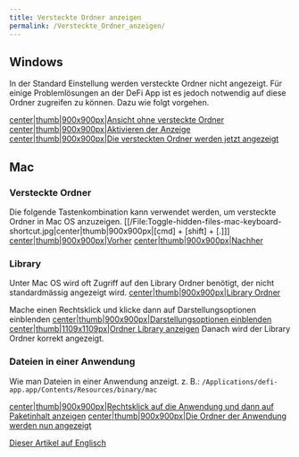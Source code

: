 ```yaml
---
title: Versteckte Ordner anzeigen
permalink: /Versteckte_Ordner_anzeigen/
---
```


## Windows

In der Standard Einstellung werden versteckte Ordner nicht angezeigt.
Für einige Problemlösungen an der DeFi App ist es jedoch notwendig auf
diese Ordner zugreifen zu können. Dazu wie folgt vorgehen.

[center\|thumb\|900x900px\|Ansicht ohne versteckte
Ordner](/File:Bildschirmfoto_2021-03-12_um_08.06.20.png "wikilink")
[center\|thumb\|900x900px\|Aktivieren der
Anzeige](/File:Bildschirmfoto_2021-03-12_um_08.06.38.png "wikilink")
[center\|thumb\|900x900px\|Die versteckten Ordner werden jetzt
angezeigt](/File:Bildschirmfoto_2021-03-12_um_08.06.47.png "wikilink")

## Mac

### Versteckte Ordner

Die folgende Tastenkombination kann verwendet werden, um versteckte
Ordner in Mac OS anzuzeigen.
\[\[/File:Toggle-hidden-files-mac-keyboard-shortcut.jpg\|center\|thumb\|900x900px\|\[cmd\] +
\[shift\] + \[.\]\]\]
[center\|thumb\|900x900px\|Vorher](/File:Bildschirmfoto_2021-03-13_um_00.28.50.png "wikilink")
[center\|thumb\|900x900px\|Nachher](/File:Bildschirmfoto_2021-03-13_um_00.29.27.png "wikilink")

### Library

Unter Mac OS wird oft Zugriff auf den Library Ordner benötigt, der nicht
standardmässig angezeigt wird. [center\|thumb\|900x900px\|Library
Ordner](/File:Bildschirmfoto_2021-03-12_um_08.24.15.png "wikilink")

Mache einen Rechtsklick und klicke dann auf Darstellungsoptionen
einblenden [center\|thumb\|900x900px\|Darstellungsoptionen
einblenden](/File:Bildschirmfoto_2021-03-12_um_08.27.16.png "wikilink")
[center\|thumb\|1109x1109px\|Ordner Library
anzeigen](/File:Bildschirmfoto_2021-03-12_um_08.33.20.png "wikilink")
Danach wird der Library Ordner korrekt angezeigt.

### Dateien in einer Anwendung

Wie man Dateien in einer Anwendung anzeigt. z. B.:
`/Applications/defi-app.app/Contents/Resources/binary/mac`

[center\|thumb\|900x900px\|Rechtsklick auf die Anwendung und dann auf
Paketinhalt
anzeigen](/File:Bildschirmfoto_2021-03-13_um_21.44.47.png "wikilink")
[center\|thumb\|900x900px\|Die Ordner der Anwendung werden nun
angezeigt](/File:Bildschirmfoto_2021-03-13_um_22.06.07.png "wikilink")

[Dieser Artikel auf Englisch](/Show_hidden_folders "wikilink")